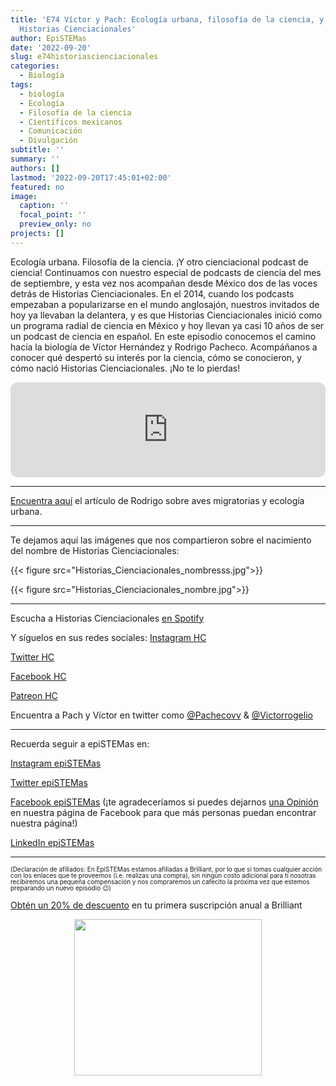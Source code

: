 ```yaml
---
title: 'E74 Víctor y Pach: Ecología urbana, filosofía de la ciencia, y el origen de
  Historias Cienciacionales'
author: EpiSTEMas
date: '2022-09-20'
slug: e74historiascienciacionales
categories:
  - Biología
tags:
  - biología
  - Ecología
  - Filosofía de la ciencia
  - Científicos mexicanos
  - Comunicación
  - Divulgación
subtitle: ''
summary: ''
authors: []
lastmod: '2022-09-20T17:45:01+02:00'
featured: no
image:
  caption: ''
  focal_point: ''
  preview_only: no
projects: []
---
```


Ecología urbana. Filosofía de la ciencia. ¡Y otro cienciacional podcast de ciencia! Continuamos con nuestro especial de podcasts de ciencia del mes de septiembre, y esta vez nos acompañan desde México dos de las voces detrás de Historias Cienciacionales. En el 2014, cuando los podcasts empezaban a popularizarse en el mundo anglosajón, nuestros invitados de hoy ya llevaban la delantera, y es que Historias Cienciacionales inició como un programa radial de ciencia en México y hoy llevan ya casi 10 años de ser un podcast de ciencia en español. En este episodio conocemos el camino hacia la biología de Víctor Hernández y Rodrigo Pacheco. Acompáñanos a conocer qué despertó su interés por la ciencia, cómo se conocieron, y cómo nació Historias Cienciacionales. ¡No te lo pierdas!

<iframe style="border-radius:12px" src="https://open.spotify.com/embed/episode/0p25yMx9PdHT90eG1Sijab?utm_source=generator&theme=0" width="100%" height="152" frameBorder="0" allowfullscreen="" allow="autoplay; clipboard-write; encrypted-media; fullscreen; picture-in-picture" loading="lazy"></iframe>

- - - - -

[Encuentra aquí](https://www.sciencedirect.com/science/article/abs/pii/S1618866722001571) el artículo de Rodrigo sobre aves migratorias y ecología urbana. 

- - - - -

Te dejamos aquí las imágenes que nos compartieron sobre el nacimiento del nombre de Historias Cienciacionales:

{{< figure src="Historias_Cienciacionales_nombresss.jpg">}}

{{< figure src="Historias_Cienciacionales_nombre.jpg">}}

- - - - -

Escucha a Historias Cienciacionales [en Spotify](https://open.spotify.com/show/1M7Qlyt0MgEmd8AJtVm4ES)   



Y síguelos en sus redes sociales: 
[Instagram HC](https://www.instagram.com/cienciacionales/)

[Twitter HC](https://twitter.com/cienciacionales?lang=es)

[Facebook HC](https://www.facebook.com/HistoriasCienciacionales) 

[Patreon HC](https://www.patreon.com/cienciacionales) 

Encuentra a Pach y Víctor en twitter como [@Pachecovv](https://twitter.com/Pachecovv) & [@Victorrogelio](https://twitter.com/victorrogelio) 


- - - - -

Recuerda seguir a epiSTEMas en:

[Instagram epiSTEMas](https://www.instagram.com/epistemas/)  

[Twitter epiSTEMas](https://twitter.com/epiSTEMas_Pod)

[Facebook epiSTEMas](https://www.facebook.com/epiSTEMasPod) (¡te agradeceríamos si puedes dejarnos [una Opinión](https://www.facebook.com/epiSTEMasPod/reviews/) en nuestra página de Facebook para que más personas puedan encontrar nuestra página!)

[LinkedIn epiSTEMas](https://www.linkedin.com/company/epistemas-podcast/)

- - - - -

<font size = 1.5> <p style = "line-height:1"> 
(Declaración de afiliados: En EpiSTEMas estamos afiliadas a Brilliant, por lo que si tomas cualquier acción con los enlaces que te proveemos (i.e. realizas una compra), sin ningún costo adicional para tí nosotras recibiremos una pequeña compensación y nos compraremos un cafecito la próxima vez que estemos preparando un nuevo episodio 😉) 
</font> </p>


[Obtén un 20% de descuento](https://brilliant.sjv.io/c/2994553/1003358/12858?subId1=EpiSTEMas&u=http%3A%2F%2Fbrilliant.org%2Fimpactnetwork%2F) en tu primera suscripción anual a Brilliant

<center>

<a href="https://brilliant.sjv.io/c/2994553/1003364/12858?subId1=epiSTEMas&u=http%3A%2F%2Fbrilliant.org%2Fimpactnetwork%2F%3Firclickid%3D%7Bclickid%7D%26utm_medium%3Daffiliates%26utm_campaign%3D%7Birpid%7D%26utm_source%3D%7Bmp_value1%7D%26utm_content%3D%7Btimestamp%7D_%7Biradtype%7D_%7Biradname%7D%26utm_term%3D%7Bmp_value2%7D" target="_top" id="1003364"><img src="//a.impactradius-go.com/display-ad/12858-1003364" border="0" alt="" width="300" height="250"/></a><img height="0" width="0" src="https://imp.pxf.io/i/2994553/1003364/12858?subId1=epiSTEMas" style="position:absolute;visibility:hidden;" border="1" />

</center>
